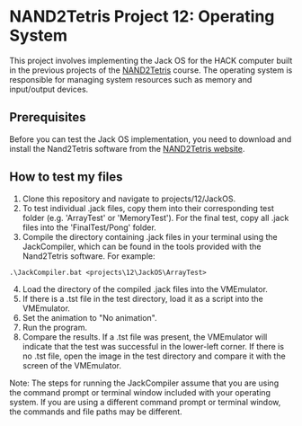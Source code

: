 # NAND2Tetris Project 12: Operating System
This project involves implementing the Jack OS for the HACK computer built in the previous projects of the [NAND2Tetris](https://www.nand2tetris.org/) course. 
The operating system is responsible for managing system resources such as memory and input/output devices.

## Prerequisites

Before you can test the Jack OS implementation, you need to download and install the Nand2Tetris software from the [NAND2Tetris website](https://www.nand2tetris.org/software).

## How to test my files

1. Clone this repository and navigate to projects/12/JackOS.
2. To test individual .jack files, copy them into their corresponding test folder (e.g. 'ArrayTest' or 'MemoryTest'). For the final test, copy all .jack files into the 'FinalTest/Pong' folder.
3. Compile the directory containing .jack files in your terminal using the JackCompiler, which can be found in the tools provided with the Nand2Tetris software. For example:

```shell
.\JackCompiler.bat <projects\12\JackOS\ArrayTest>
```

4. Load the directory of the compiled .jack files into the VMEmulator.
5. If there is a .tst file in the test directory, load it as a script into the VMEmulator.
6. Set the animation to "No animation".
7. Run the program.
8. Compare the results. If a .tst file was present, the VMEmulator will indicate that the test was successful in the lower-left corner. If there is no .tst file, open the image in the test directory and compare it with the screen of the VMEmulator.

Note: The steps for running the JackCompiler assume that you are using the command prompt or terminal window included with your operating system. If you are using a different command prompt or terminal window, the commands and file paths may be different.
